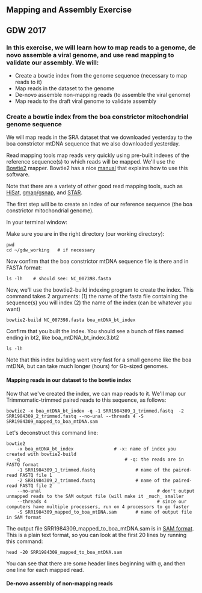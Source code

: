 ## Mapping and Assembly Exercise

GDW 2017
---

### In this exercise, we will learn how to map reads to a genome, de novo assemble a viral genome, and use read mapping to validate our assembly.  We will:

* Create a bowtie index from the genome sequence (necessary to map reads to it)
* Map reads in the dataset to the genome 
* De-novo assemble non-mapping reads (to assemble the viral genome)
* Map reads to the draft viral genome to validate assembly


### Create a bowtie index from the boa constrictor mitochondrial genome sequence

We will map reads in the SRA dataset that we downloaded yesterday to the boa constrictor mtDNA sequence that we also downloaded yesterday.  

Read mapping tools map reads very quickly using pre-built indexes of the reference sequence(s) to which reads will be mapped.  We'll use the [Bowtie2](http://www.nature.com/nmeth/journal/v9/n4/full/nmeth.1923.html) mapper. Bowtie2 has a nice [manual](http://bowtie-bio.sourceforge.net/bowtie2/manual.shtml) that explains how to use this software. 

Note that there are a variety of other good read mapping tools, such as [HiSat](https://ccb.jhu.edu/software/hisat2/index.shtml), [gmap/gsnap](http://research-pub.gene.com/gmap/), and [STAR](https://github.com/alexdobin/STAR).

The first step will be to create an index of our reference sequence (the boa constrictor mitochondrial genome).

In your terminal window:

Make sure you are in the right directory (our working directory):
```
pwd
cd ~/gdw_working   # if necessary
```

Now confirm that the boa constrictor mtDNA sequence file is there and in FASTA format: 
```
ls -lh    # should see: NC_007398.fasta
```

Now, we'll use the bowtie2-build indexing program to create the index.  This command takes 2 arguments: 
(1) the name of the fasta file containing the sequence(s) you will index
(2) the name of the index (can be whatever you want)

```
bowtie2-build NC_007398.fasta boa_mtDNA_bt_index 
```

Confirm that you built the index.  You should see a bunch of files named ending in bt2, like boa_mtDNA_bt_index.3.bt2
```
ls -lh
```

Note that this index building went very fast for a small genome like the boa mtDNA, but can take much longer (hours) for Gb-sized genomes.



#### Mapping reads in our dataset to the bowtie index

Now that we've created the index, we can map reads to it.  We'll map our Trimmomatic-trimmed paired reads to this sequence, as follows:

```
bowtie2 -x boa_mtDNA_bt_index -q -1 SRR1984309_1_trimmed.fastq  -2 SRR1984309_2_trimmed.fastq --no-unal --threads 4 -S SRR1984309_mapped_to_boa_mtDNA.sam
```

Let's deconstruct this command line: 
```
bowtie2 
	-x boa_mtDNA_bt_index				# -x: name of index you created with bowtie2-build
   -q 										# -q: the reads are in FASTQ format
	-1 SRR1984309_1_trimmed.fastq  				# name of the paired-read FASTQ file 1
	-2 SRR1984309_2_trimmed.fastq 				# name of the paired-read FASTQ file 2
	--no-unal 											# don't output unmapped reads to the SAM output file (will make it _much_ smaller
	--threads 4 										# since our computers have multiple processers, run on 4 processors to go faster
	-S SRR1984309_mapped_to_boa_mtDNA.sam		# name of output file in SAM format
```

The output file SRR1984309_mapped_to_boa_mtDNA.sam is in [SAM format](https://en.wikipedia.org/wiki/SAM_(file_format)).  This is a plain text format, so you can look at the first 20 lines by running this command:


```
head -20 SRR1984309_mapped_to_boa_mtDNA.sam		
```

You can see that there are some header lines beginning with `@`, and then one line for each mapped read.



#### De-novo assembly of non-mapping reads






